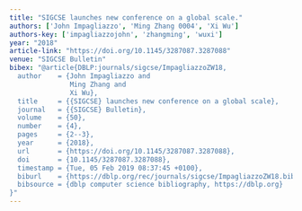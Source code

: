 ```yaml
---
title: "SIGCSE launches new conference on a global scale."
authors: ['John Impagliazzo', 'Ming Zhang 0004', 'Xi Wu']
authors-key: ['impagliazzojohn', 'zhangming', 'wuxi']
year: "2018"
article-link: "https://doi.org/10.1145/3287087.3287088"
venue: "SIGCSE Bulletin"
bibex: "@article{DBLP:journals/sigcse/ImpagliazzoZW18,
  author    = {John Impagliazzo and
               Ming Zhang and
               Xi Wu},
  title     = {{SIGCSE} launches new conference on a global scale},
  journal   = {{SIGCSE} Bulletin},
  volume    = {50},
  number    = {4},
  pages     = {2--3},
  year      = {2018},
  url       = {https://doi.org/10.1145/3287087.3287088},
  doi       = {10.1145/3287087.3287088},
  timestamp = {Tue, 05 Feb 2019 08:37:45 +0100},
  biburl    = {https://dblp.org/rec/journals/sigcse/ImpagliazzoZW18.bib},
  bibsource = {dblp computer science bibliography, https://dblp.org}
}"
---
```


